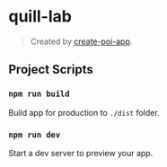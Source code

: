 # quill-lab

> Created by [create-poi-app](https://poi.js.org).

## Project Scripts

### `npm run build`

Build app for production to `./dist` folder.

### `npm run dev`

Start a dev server to preview your app.


